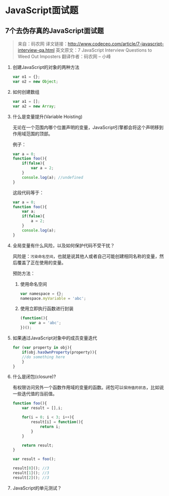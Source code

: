 # JavaScript面试题

## 7个去伪存真的JavaScript面试题

> 来自：码农网
> 译文链接：http://www.codeceo.com/article/7-javascript-interview-qa.html
> 英文原文：7 JavaScript Interview Questions to Weed Out Imposters
> 翻译作者：码农网 – 小峰

1. 创建JavaScript的对象的两种方法

    ```javascript
    var o1 = {};
    var o2 = new Object;
    ```

2. 如何创建数组

    ```javascript
    var a1 = [];
    var a2 = new Array;
    ```

3. 什么是变量提升(Variable Hoisting)

    无论在一个范围内哪个位置声明的变量，JavaScript引擎都会将这个声明移到作用域范围的顶部。

    例子：

    ```javascript
    var a = 0;
    function foo(){
        if(false){
            var a = 2;
        }
        console.log(a); //undefined
    }
    ```

    这段代码等于：

    ```javascript
    var a = 0;
    function foo(){
        var a;
        if(false){
            a = 2;
        }
        console.log(a);
    }
    ```

4. 全局变量有什么风险，以及如何保护代码不受干扰？

    风险是：`污染命名空间`，也就是说其他人或者自己可能创建相同名称的变量，然后覆盖了正在使用的变量。

    预防方法：

    1. 使用命名空间

        ```javascript
        var namespace = {};
        namespace.myVariable = 'abc';
        ```

    2. 使用立即执行函数进行封装

        ```javascript
        (function(){
            var a = 'abc';
        })();
        ```

5. 如果通过JavaScript对象中的成员变量迭代

    ```javascript
    for (var property in obj){
        if(obj.hasOwnProperty(property)){
        //do something here
        }
    }
    ```

6. 什么是闭包(closure)?

    有权限访问另外一个函数作用域的变量的函数。闭包可以`保持值的状态`，比如说一些迭代值的当前值。

    ```javascript
    function foo(){
        var result = [],i;

        for(i = 0; i < 3; i++){
            result[i] = function(){
                return i;
            }
        }

        return result;
    }

    var result = foo();

    result[0](); //3
    result[1](); //3
    result[2](); //3
    ```

7. JavaScript的单元测试？


